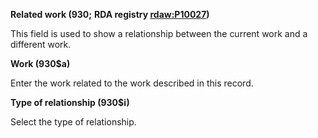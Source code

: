 **Related work (930;** **RDA registry [rdaw:P10027](http://www.rdaregistry.info/Elements/w/#P10027))**

This field is used to show a relationship between the current work and a different work.

 

**Work (930$a)**

Enter the work related to the work described in this record.

 

**Type of relationship (930$i)**

Select the type of relationship.